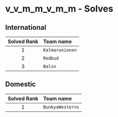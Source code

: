 # v_v_m_m_v_m_m - Solves
## International
| Solved Rank | Team name |
|:-----------:|:----------|
| 1 | `Kalmarunionen` |
| 2 | `Redbud` |
| 3 | `Balsn` |

## Domestic
| Solved Rank | Team name |
|:-----------:|:----------|
| 1 | `BunkyoWesterns` |